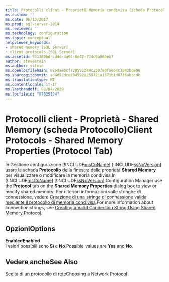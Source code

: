 ```yaml
---
title: Protocolli client - Proprietà Memoria condivisa (scheda Protocollo) | Microsoft Docs
ms.custom: ''
ms.date: 06/13/2017
ms.prod: sql-server-2014
ms.reviewer: ''
ms.technology: configuration
ms.topic: conceptual
helpviewer_keywords:
- shared memory [SQL Server]
- client protocols [SQL Server]
ms.assetid: 941369bd-cd4d-4a64-8e42-724d9a866eb7
author: stevestein
ms.author: sstein
ms.openlocfilehash: 675daebcf720592d44c250f90f5eb4c3042bde98
ms.sourcegitcommit: ad4d92dce894592a259721a1571b1d8736abacdb
ms.translationtype: MT
ms.contentlocale: it-IT
ms.lasthandoff: 08/04/2020
ms.locfileid: "87625124"
---
```

# <a name="client-protocols---shared-memory-properties-protocol-tab"></a><span data-ttu-id="e3adf-102">Protocolli client - Proprietà - Shared Memory (scheda Protocollo)</span><span class="sxs-lookup"><span data-stu-id="e3adf-102">Client Protocols - Shared Memory Properties (Protocol Tab)</span></span>
  <span data-ttu-id="e3adf-103">In Gestione configurazione [!INCLUDE[msCoName](../../includes/msconame-md.md)] [!INCLUDE[ssNoVersion](../../includes/ssnoversion-md.md)] usare la scheda **Protocollo** della finestra delle proprietà **Shared Memory** per visualizzare o modificare la memoria condivisa.</span><span class="sxs-lookup"><span data-stu-id="e3adf-103">In [!INCLUDE[msCoName](../../includes/msconame-md.md)] [!INCLUDE[ssNoVersion](../../includes/ssnoversion-md.md)] Configuration Manager use the **Protocol** tab on the **Shared Memory Properties** dialog box to view or modify shared memory.</span></span> <span data-ttu-id="e3adf-104">Per ulteriori informazioni sulle stringhe di connessione, vedere [Creazione di una stringa di connessione valida mediante il protocollo di memoria condivisa](../../../2014/tools/configuration-manager/creating-a-valid-connection-string-using-shared-memory-protocol.md).</span><span class="sxs-lookup"><span data-stu-id="e3adf-104">For more information about connection strings, see [Creating a Valid Connection String Using Shared Memory Protocol](../../../2014/tools/configuration-manager/creating-a-valid-connection-string-using-shared-memory-protocol.md).</span></span>  
  
## <a name="options"></a><span data-ttu-id="e3adf-105">Opzioni</span><span class="sxs-lookup"><span data-stu-id="e3adf-105">Options</span></span>  
 <span data-ttu-id="e3adf-106">**Enabled**</span><span class="sxs-lookup"><span data-stu-id="e3adf-106">**Enabled**</span></span>  
 <span data-ttu-id="e3adf-107">I valori possibili sono **Sì** e **No**.</span><span class="sxs-lookup"><span data-stu-id="e3adf-107">Possible values are **Yes** and **No**.</span></span>  
  
## <a name="see-also"></a><span data-ttu-id="e3adf-108">Vedere anche</span><span class="sxs-lookup"><span data-stu-id="e3adf-108">See Also</span></span>  
 [<span data-ttu-id="e3adf-109">Scelta di un protocollo di rete</span><span class="sxs-lookup"><span data-stu-id="e3adf-109">Choosing a Network Protocol</span></span>](../../../2014/tools/configuration-manager/choosing-a-network-protocol.md)  
  
  
